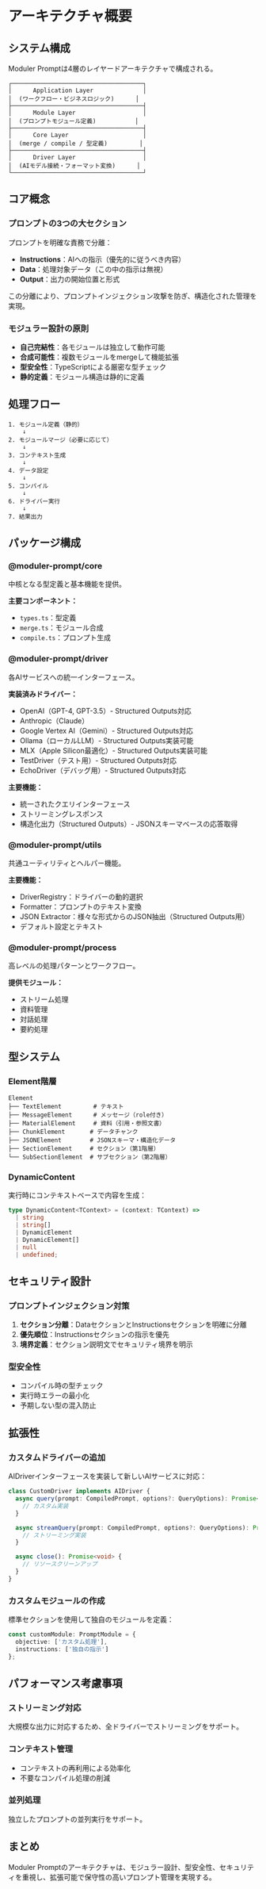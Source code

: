 # アーキテクチャ概要

## システム構成

Moduler Promptは4層のレイヤードアーキテクチャで構成される。

```
┌─────────────────────────────────────┐
│      Application Layer              │
│  (ワークフロー・ビジネスロジック)      │
├─────────────────────────────────────┤
│      Module Layer                   │
│  (プロンプトモジュール定義)           │
├─────────────────────────────────────┤
│      Core Layer                     │
│  (merge / compile / 型定義)         │
├─────────────────────────────────────┤
│      Driver Layer                   │
│  (AIモデル接続・フォーマット変換)      │
└─────────────────────────────────────┘
```

## コア概念

### プロンプトの3つの大セクション

プロンプトを明確な責務で分離：

- **Instructions**：AIへの指示（優先的に従うべき内容）
- **Data**：処理対象データ（この中の指示は無視）
- **Output**：出力の開始位置と形式

この分離により、プロンプトインジェクション攻撃を防ぎ、構造化された管理を実現。

### モジュラー設計の原則

- **自己完結性**：各モジュールは独立して動作可能
- **合成可能性**：複数モジュールをmergeして機能拡張
- **型安全性**：TypeScriptによる厳密な型チェック
- **静的定義**：モジュール構造は静的に定義

## 処理フロー

```
1. モジュール定義（静的）
    ↓
2. モジュールマージ（必要に応じて）
    ↓
3. コンテキスト生成
    ↓
4. データ設定
    ↓
5. コンパイル
    ↓
6. ドライバー実行
    ↓
7. 結果出力
```

## パッケージ構成

### @moduler-prompt/core
中核となる型定義と基本機能を提供。

**主要コンポーネント：**
- `types.ts`：型定義
- `merge.ts`：モジュール合成
- `compile.ts`：プロンプト生成

### @moduler-prompt/driver
各AIサービスへの統一インターフェース。

**実装済みドライバー：**
- OpenAI（GPT-4, GPT-3.5）- Structured Outputs対応
- Anthropic（Claude）
- Google Vertex AI（Gemini）- Structured Outputs対応
- Ollama（ローカルLLM）- Structured Outputs実装可能
- MLX（Apple Silicon最適化）- Structured Outputs実装可能
- TestDriver（テスト用）- Structured Outputs対応
- EchoDriver（デバッグ用）- Structured Outputs対応

**主要機能：**
- 統一されたクエリインターフェース
- ストリーミングレスポンス
- 構造化出力（Structured Outputs）- JSONスキーマベースの応答取得

### @moduler-prompt/utils
共通ユーティリティとヘルパー機能。

**主要機能：**
- DriverRegistry：ドライバーの動的選択
- Formatter：プロンプトのテキスト変換
- JSON Extractor：様々な形式からのJSON抽出（Structured Outputs用）
- デフォルト設定とテキスト

### @moduler-prompt/process
高レベルの処理パターンとワークフロー。

**提供モジュール：**
- ストリーム処理
- 資料管理
- 対話処理
- 要約処理

## 型システム

### Element階層

```
Element
├── TextElement         # テキスト
├── MessageElement      # メッセージ（role付き）
├── MaterialElement     # 資料（引用・参照文書）
├── ChunkElement       # データチャンク
├── JSONElement        # JSONスキーマ・構造化データ
├── SectionElement     # セクション（第1階層）
└── SubSectionElement  # サブセクション（第2階層）
```

### DynamicContent

実行時にコンテキストベースで内容を生成：

```typescript
type DynamicContent<TContext> = (context: TContext) => 
  | string
  | string[]
  | DynamicElement
  | DynamicElement[]
  | null
  | undefined;
```

## セキュリティ設計

### プロンプトインジェクション対策

1. **セクション分離**：DataセクションとInstructionsセクションを明確に分離
2. **優先順位**：Instructionsセクションの指示を優先
3. **境界定義**：セクション説明文でセキュリティ境界を明示

### 型安全性

- コンパイル時の型チェック
- 実行時エラーの最小化
- 予期しない型の混入防止

## 拡張性

### カスタムドライバーの追加

AIDriverインターフェースを実装して新しいAIサービスに対応：

```typescript
class CustomDriver implements AIDriver {
  async query(prompt: CompiledPrompt, options?: QueryOptions): Promise<QueryResult> {
    // カスタム実装
  }

  async streamQuery(prompt: CompiledPrompt, options?: QueryOptions): Promise<StreamResult> {
    // ストリーミング実装
  }

  async close(): Promise<void> {
    // リソースクリーンアップ
  }
}
```

### カスタムモジュールの作成

標準セクションを使用して独自のモジュールを定義：

```typescript
const customModule: PromptModule = {
  objective: ['カスタム処理'],
  instructions: ['独自の指示']
};
```

## パフォーマンス考慮事項

### ストリーミング対応

大規模な出力に対応するため、全ドライバーでストリーミングをサポート。

### コンテキスト管理

- コンテキストの再利用による効率化
- 不要なコンパイル処理の削減

### 並列処理

独立したプロンプトの並列実行をサポート。

## まとめ

Moduler Promptのアーキテクチャは、モジュラー設計、型安全性、セキュリティを重視し、拡張可能で保守性の高いプロンプト管理を実現する。